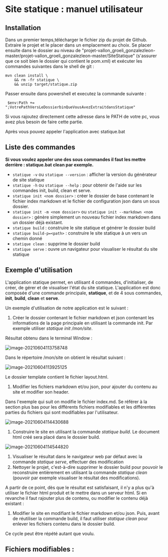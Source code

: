 # Site statique : manuel utilisateur 



## Installation

Dans un premier temps,télécharger le fichier zip du projet de Github. Extraire le projet et le placer dans un emplacement au choix. Se placer ensuite dans le dossier au niveau de "projet-vallon_groeli_gonzalezleon-master/projet-vallon_groeli_gonzalezleon-master/SiteStatique"  (s'assurer que ce soit bien le dossier qui contient le pom.xml) et exécuter les commandes suivantes dans le shell de git :

```shell
mvn clean install \
    && rm -fr statique \
    && unzip target/statique.zip

```

Passer ensuite dans powershell et executez la commande suivante :

` $env:Path += ";VotrePathVersLeDossierbinQueVousAvezExtraitdansStatique"`

Si vous rajoutez directement cette adresse dans le PATH de votre pc, vous avez plus besoin de faire cette partie.

Après vous pouvez appeler l'application avec statique.bat

## Liste des commandes 

**Si vous voulez appeler une des sous commandes il faut les mettre derrière : statique.bat clean par exemple.**

- `statique -v` ou `statique --version` : afficher la version du générateur de site statique 
- `statique -h` ou `statique --help` :  pour obtenir de l'aide sur les commandes init, build, clean et serve. 
- `statique init <nom dossier>` : créer le dossier de base contenant le fichier index markdown et le fichier de configuration json dans un sous dossier. 
- `statique init -m <nom dossier>` ou `statique init --markdown <nom dossier>`  : génère simplement un nouveau fichier index markdown dans un dossier déjà existant.
- `statique build` : construire le site statique et générer le dossier build
- `statique build-p=<path>` : construire le site statique à un vers un chemin donné 
- `statique clean` : supprime le dossier build
- `statique serve` : ouvre un navigateur pour visualiser le résultat du site statique

## Exemple d'utilisation

L'application statique permet, en utilisant 4 commandes,  d'initialiser, de créer, de gérer et de visualiser l'état du site statique. L'application est donc composée d'une commande principale, **statique**, et de 4 sous commandes, **init**, **build**, **clean** et **serve**. 

Un exemple d'utilisation de notre application est le suivant :

1. Créer le dossier contenant le fichier markdown et json contenant les informations de la page principale en utilisant la commande init. Par exemple utiliser *statique init /mon/site*.

Résultat obtenu dans le terminal Window :

![image-20210604113758748](C:\Users\jaden\AppData\Roaming\Typora\typora-user-images\image-20210604113758748.png)

Dans le répertoire /mon/site on obtient le résultat suivant :

![image-20210604113925125](C:\Users\jaden\AppData\Roaming\Typora\typora-user-images\image-20210604113925125.png)

Le dossier template contient le fichier layout.html.

1. Modifier les fichiers markdown et/ou json, pour ajouter du contenu au site et modifier son header.

Dans l'exemple qui suit on modifie le fichier index.md. Se référer à la section plus bas pour les différents fichiers modifiables et les différentes parties du fichiers qui sont modifiables par l'utilisateur. 

![image-20210604114430688](C:\Users\jaden\AppData\Roaming\Typora\typora-user-images\image-20210604114430688.png)

1. Construire le site en utilisant la commande *statique build*. Le document html créé sera placé dans le dossier build.

![image-20210604114544820](C:\Users\jaden\AppData\Roaming\Typora\typora-user-images\image-20210604114544820.png)



1. Visualiser le résultat dans le navigateur web par défaut avec la commande *statique serve*, effectuer des modification 
2. Nettoyer le projet, c'est-à-dire supprimer le dossier build pour pouvoir le reconstruire entièrement en utilisant la commande *statique clean* (pouvoir par exemple visualiser le résultat des modifications). 

A partir de ce point, dès que le résultat est satisfaisant, il n'y a plus qu'à utiliser le fichier html produit et le mettre dans un serveur html. Si en revanche il faut rajouter plus de contenu, ou modifier le contenu déjà existant :

1. Modifier le site en modifiant le fichier markdown et/ou json. Puis, avant de réutiliser la commande build, il faut utiliser *statique clean* pour enlever les fichiers contenu dans le dossier build.

Ce cycle peut être répété autant que voulu.

## Fichiers modifiables :



